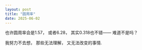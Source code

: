 ```yaml
---
layout: post
title: "圆周率"
date: 2025-06-02
---
```


也许圆周率会是1.57，
或者6.28，
其实0.318也不错——
难道不是吗？

我努力不去想，
那些无法理解，
又无法改变的事情.
